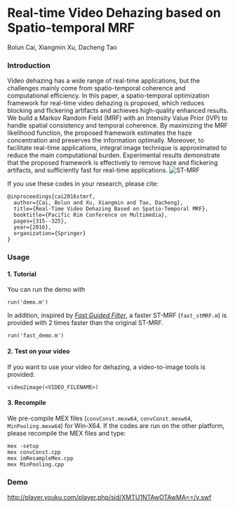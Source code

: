 # Real-time Video Dehazing based on Spatio-temporal MRF
Bolun Cai, Xiangmin Xu, Dacheng Tao

### Introduction
Video dehazing has a wide range of real-time applications, but the challenges mainly come from spatio-temporal coherence and computational efficiency. In this paper, a spatio-temporal optimization framework for real-time video dehazing is proposed, which reduces blocking and flickering artifacts and achieves high-quality enhanced results. We build a Markov Random Field (MRF) with an Intensity Value Prior (IVP) to handle spatial consistency and temporal coherence. By maximizing the MRF likelihood function, the proposed framework estimates the haze concentration and preserves the information optimally. Moreover, to facilitate real-time applications, integral image technique is approximated to reduce the main computational burden. Experimental results demonstrate that the proposed framework is effectively to remove haze and flickering artifacts, and sufficiently fast for real-time applications.
![ST-MRF](https://caibolun.github.io/st-mrf/framework.jpg)


If you use these codes in your research, please cite:

	@inproceedings{cai2016stmrf,
	  author={Cai, Bolun and Xu, Xiangmin and Tao, Dacheng},
	  title={Real-Time Video Dehazing Based on Spatio-Temporal MRF},
	  booktitle={Pacific Rim Conference on Multimedia},
	  pages={315--325},
	  year={2016},
	  organization={Springer}
	}
### Usage
#### 1. Tutorial

You can run the demo with 
```
run('demo.m')
```

In addition, inspired by [*Fast Guided Filter*](https://arxiv.org/abs/1505.00996), a faster ST-MRF (`fast_stMRF.m`) is provided with 2 times faster than the original ST-MRF.
```
run('fast_demo.m')
```

#### 2. Test on your video

If you want to use your video for dehazing, a video-to-image tools is provided:
```
video2image(<VIDEO_FILENAME>)
```

#### 3. Recompile

We pre-compile MEX files (`convConst.mexw64`, `convConst.mexw64`, `MinPooling.mexw64`) for Win-X64. If the codes are run on the other platform, please recompile the MEX files and type: 
```
mex -setup
mex convConst.cpp
mex imResampleMex.cpp
mex MinPooling.cpp
```

### Demo
http://player.youku.com/player.php/sid/XMTU1NTAwOTAwMA==/v.swf